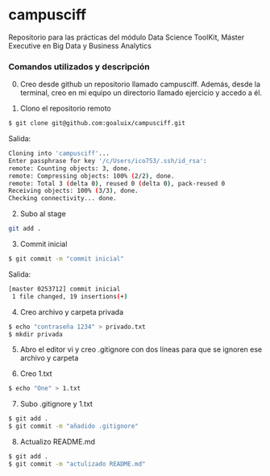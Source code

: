 # campusciff
Repositorio para las prácticas del módulo Data Science ToolKit, Máster Executive en Big Data y Business Analytics

### Comandos utilizados y descripción

0. Creo desde github un repositorio llamado campusciff. Además, desde la terminal, creo en mi equipo un directorio llamado ejercicio y accedo a él.

1. Clono el repositorio remoto
```sh
$ git clone git@github.com:goaluix/campusciff.git
```
Salida:
```sh
Cloning into 'campusciff'...
Enter passphrase for key '/c/Users/ico753/.ssh/id_rsa':
remote: Counting objects: 3, done.
remote: Compressing objects: 100% (2/2), done.
remote: Total 3 (delta 0), reused 0 (delta 0), pack-reused 0
Receiving objects: 100% (3/3), done.
Checking connectivity... done.
```

2. Subo al stage
```sh
git add .
```
3. Commit inicial
```sh
$ git commit -m "commit inicial"
```
Salida:
```sh
[master 0253712] commit inicial
 1 file changed, 19 insertions(+)
```

4. Creo archivo y carpeta privada
```sh
$ echo "contraseña 1234" > privado.txt
$ mkdir privada
```

5. Abro el editor vi y creo .gitignore con dos líneas para que se ignoren ese archivo y carpeta

6. Creo 1.txt
```sh
$ echo "One" > 1.txt
```

7. Subo .gitignore y 1.txt
```sh
$ git add .
$ git commit -m "añadido .gitignore"
```
8. Actualizo README.md
```sh
$ git add .
$ git commit -m "actulizado README.md"
```



